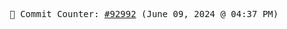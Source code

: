 <p align="center">
    <samp>
        📮 Commit Counter: <a href="https://github.com/Javascript-void0/Javascript-void0/commits/main">#92992</a> (June 09, 2024 @ 04:37 PM)
    </samp>
</p>